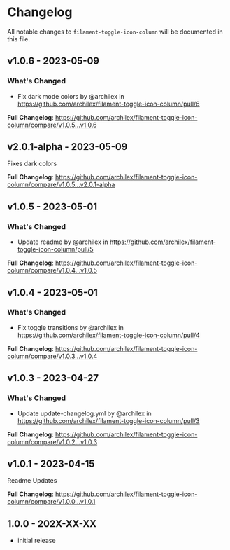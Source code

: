 # Changelog

All notable changes to `filament-toggle-icon-column` will be documented in this file.

## v1.0.6 - 2023-05-09

### What's Changed

- Fix dark mode colors by @archilex in https://github.com/archilex/filament-toggle-icon-column/pull/6

**Full Changelog**: https://github.com/archilex/filament-toggle-icon-column/compare/v1.0.5...v1.0.6

## v2.0.1-alpha - 2023-05-09

Fixes dark colors

**Full Changelog**: https://github.com/archilex/filament-toggle-icon-column/compare/v1.0.5...v2.0.1-alpha

## v1.0.5 - 2023-05-01

### What's Changed

- Update readme by @archilex in https://github.com/archilex/filament-toggle-icon-column/pull/5

**Full Changelog**: https://github.com/archilex/filament-toggle-icon-column/compare/v1.0.4...v1.0.5

## v1.0.4 - 2023-05-01

### What's Changed

- Fix toggle transitions by @archilex in https://github.com/archilex/filament-toggle-icon-column/pull/4

**Full Changelog**: https://github.com/archilex/filament-toggle-icon-column/compare/v1.0.3...v1.0.4

## v1.0.3 - 2023-04-27

### What's Changed

- Update update-changelog.yml by @archilex in https://github.com/archilex/filament-toggle-icon-column/pull/3

**Full Changelog**: https://github.com/archilex/filament-toggle-icon-column/compare/v1.0.2...v1.0.3

## v1.0.1 - 2023-04-15

Readme Updates

**Full Changelog**: https://github.com/archilex/filament-toggle-icon-column/compare/v1.0.0...v1.0.1

## 1.0.0 - 202X-XX-XX

- initial release
